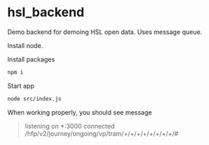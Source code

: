 # hsl_backend

Demo backend for demoing HSL open data. Uses message queue.

Install node.

Install packages
```sh
npm i
```

Start app
```sh
node src/index.js
```

When working properly, you should see message
>listening on *:3000
>connected /hfp/v2/journey/ongoing/vp/tram/+/+/+/+/+/+/+/+/#